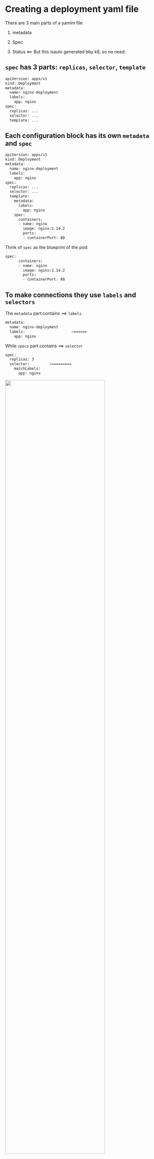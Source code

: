 # Creating a deployment yaml file

There are 3 main parts of a yamlm file

1) metadata

2) Spec

3) Status <== But this isauto generated bby k8, so no need.


## `spec` has 3 parts: `replicas`, `selector`, `template`

```bash
apiVersion: apps/v1
kind: Deployment
metadata:
  name: nginx-deployment
  labels:
    app: nginx
spec:
  replicas: ...
  selector: ...
  template: ...
```


## Each configuration block has its own `metadata` and `spec`

```bash
apiVersion: apps/v1
kind: Deployment
metadata:
  name: nginx-deployment
  labels:
    app: nginx
spec:
  replicas: ...
  selector: ...
  template:
    metadata:
      labels:
        app: nginx
    spec:
      containers:
      - name: nginx
        image: nginx:1.14.2
        ports:
        - containerPort: 80
```

Think of `spec` as the blueprint of the pod:
```bash
spec:
      containers:
      - name: nginx
        image: nginx:1.14.2
        ports:
        - containerPort: 80
```

## To make connections they use `labels` and `selectors`

The `metadata` part contains ==> `labels`.
```bash
metadata:
  name: nginx-deployment
  labels:                     <======
    app: nginx
```

While `specs` part contains ==> `selector`
```bash
spec:
  replicas: 3
  selector:         <=========
    matchLabels:
      app: nginx
```

<p align="left">
  <img width="80%" height="80%" src="https://github.com/famasboy888/Helm_Kubernetes/assets/23441168/7372de50-4a10-4117-8d56-fba64255f859s">
</p>
